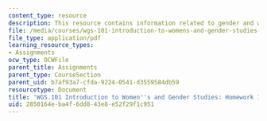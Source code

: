 ```yaml
---
content_type: resource
description: This resource contains information related to gender and work.
file: /media/courses/wgs-101-introduction-to-womens-and-gender-studies-fall-2014/2850164eba4f6dd843e8e52f29f1c951_MITWGS_101F14_Hwork14.pdf
file_type: application/pdf
learning_resource_types:
- Assignments
ocw_type: OCWFile
parent_title: Assignments
parent_type: CourseSection
parent_uid: b7af93a7-cfda-9224-0541-d3559584db59
resourcetype: Document
title: 'WGS.101 Introduction to Women''s and Gender Studies: Homework 14 Clothing'
uid: 2850164e-ba4f-6dd8-43e8-e52f29f1c951
---
```

